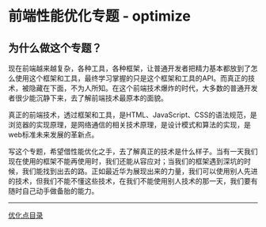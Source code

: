 # 前端性能优化专题 - optimize

## 为什么做这个专题？

现在前端越来越复杂，各种工具，各种框架，让普通开发者把精力基本都放到了怎么使用这个框架和工具，最终学习掌握的只是这个框架和工具的API。而真正的技术，被隐藏在下面，不为人所知。在这个前端技术爆炸的时代，大多数的普通开发者很少能沉静下来，去了解前端技术最原本的面貌。

真正的前端技术，透过框架和工具，是HTML、JavaScript、CSS的语法规范，是浏览器的实现原理，是网络通信的相关技术原理，是设计模式和算法的实现，是web标准未来发展的革新点。

写这个专题，希望借性能优化之手，去了解真正的技术是什么样子。当有一天我们现在使用的框架不能再使用时，我们还能从容应对；当我们的框架遇到深坑的时候，我们能找到出去的路。正如最近华为展现出来的力量，我们可以使用别人先进的技术，但我们不能不懂这些技术，在我们不能使用别人技术的那一天，我们要有随时自己动手做备胎的能力。

---

[优化点目录](page/index.md)